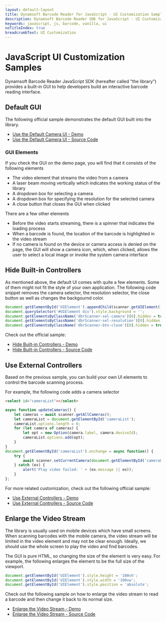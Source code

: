 ```yaml
---
layout: default-layout
title: Dynamsoft Barcode Reader for JavaScript - UI Customization Samples
description: Dynamsoft Barcode Reader SDK for JavaScript - UI Customization
keywords: javascript, js, barcode, vanilla, ui
noTitleIndex: true
breadcrumbText: UI Customization
---
```


# JavaScript UI Customization Samples

Dynamsoft Barcode Reader JavaScript SDK (hereafter called "the library") provides a built-in GUI to help developers build an interactive barcode reading interface.

## Default GUI

The following official sample demonstrates the default GUI built into the library.

* <a target = "_blank" href="https://demo.dynamsoft.com/Samples/DBR/JS/2.ui-tweaking/1.read-video-show-result.html">Use the Default Camera UI - Demo</a>
* <a target = "_blank" href="https://github.com/Dynamsoft/dbr-browser-samples/blob/master/2.ui-tweaking/1.read-video-show-result.html">Use the Default Camera UI - Source Code</a>

### GUI Elements

If you check the GUI on the demo page, you will find that it consists of the following elements

* The video element that streams the video from a camera
* A laser beam moving vertically which indicates the working status of the library
* A dropdown box for selecting a camera
* A dropdown box for specifying the resolution for the selected camera
* A close button that closes the GUI when clicked

There are a few other elements

* Before the video starts streaming, there is a spinner that indicates the loading process
* When a barcode is found, the location of the barcode is highlighted in the video stream
* If no camera is found on the device or camera access is denied on the page, the GUI will show a camera icon, which, when clicked, allows the user to select a local image or invoke the system camera interface

## Hide Built-in Controllers

As mentioned above, the default UI comes with quite a few elements. Some of them might not fit the style of your own application. The following code snippet removes the camera selector, the resolution selector, the close button as well as changes the backgournd color.

```javascript
document.getElementById('UIElement').appendChild(scanner.getUIElement());
document.querySelector('#UIElement div').style.background = '';
document.getElementsByClassName('dbrScanner-sel-camera')[0].hidden = true;
document.getElementsByClassName('dbrScanner-sel-resolution')[0].hidden = true;
document.getElementsByClassName('dbrScanner-btn-close')[0].hidden = true;
```

Check out the official sample:

* <a target = "_blank" href="https://demo.dynamsoft.com/Samples/DBR/JS/2.ui-tweaking/2.read-video-no-extra-control.html">Hide Built-in Controllers - Demo</a>
* <a target = "_blank" href="https://github.com/Dynamsoft/dbr-browser-samples/blob/master/2.ui-tweaking/2.read-video-no-extra-control.html">Hide Built-in Controllers - Source Code</a>

## Use External Controllers

Based on the previous sample, you can build your own UI elements to control the barcode scanning process.

For example, the following code adds a camera selector

```html
<select id="cameraList"></select>
```

```javascript
async function updateCameras() {
    let cameras = await scanner.getAllCameras();
    let cameraList = document.getElementById('cameraList');
    cameraList.options.length = 0;
    for (let camera of cameras) {
        let opt = new Option(camera.label, camera.deviceId);
        cameraList.options.add(opt);
    }
}
document.getElementById('cameraList').onchange = async function() {
    try {
        await scanner.setCurrentCamera(document.getElementById('cameraList').value);
    } catch (ex) {
        alert('Play video failed: ' + (ex.message || ex));
    }
};
```

For more related customization, check out the following official sample:

* <a target = "_blank" href="https://demo.dynamsoft.com/Samples/DBR/JS/2.ui-tweaking/3.read-video-with-external-control.html">Use External Controllers - Demo</a>
* <a target = "_blank" href="https://github.com/Dynamsoft/dbr-browser-samples/blob/master/2.ui-tweaking/3.read-video-with-external-control.html">Use External Controllers - Source Code</a>

## Enlarge the Video Stream

The library is usually used on mobile devices which have small screens. When scanning barcodes with the mobile camera, the video stream will be limited in the video element and may not be clear enough. Ideally, we should use the whole screen to play the video and find barcodes.

The GUI is pure HTML, so changing the size of the element is very easy. For example, the following enlarges the element to be the full size of the viewport.

```javascript
document.getElementById('UIElement').style.height = '100vh';
document.getElementById('UIElement').style.width = '100vw';
document.getElementById('UIElement').style.position = 'absolute';
```

Check out the following sample on how to enlarge the video stream to read a barcode and then change it back to its normal size.

* <a target = "_blank" href="https://demo.dynamsoft.com/Samples/DBR/JS/2.ui-tweaking/3.read-video-with-external-control.html">Enlarge the Video Stream - Demo</a>
* <a target = "_blank" href="https://github.com/Dynamsoft/dbr-browser-samples/blob/master/2.ui-tweaking/4.difference-video-size.html">Enlarge the Video Stream - Source Code</a>